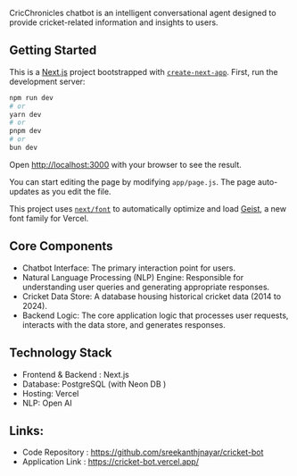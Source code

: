 CricChronicles chatbot is an intelligent conversational agent designed to provide cricket-related information and insights to users.

## Getting Started

This is a [Next.js](https://nextjs.org) project bootstrapped with [`create-next-app`](https://github.com/vercel/next.js/tree/canary/packages/create-next-app). First, run the development server:

```bash
npm run dev
# or
yarn dev
# or
pnpm dev
# or
bun dev
```

Open [http://localhost:3000](http://localhost:3000) with your browser to see the result.

You can start editing the page by modifying `app/page.js`. The page auto-updates as you edit the file.

This project uses [`next/font`](https://nextjs.org/docs/app/building-your-application/optimizing/fonts) to automatically optimize and load [Geist](https://vercel.com/font), a new font family for Vercel.

## Core Components
- Chatbot Interface: The primary interaction point for users.
- Natural Language Processing (NLP) Engine: Responsible for understanding user queries and generating appropriate responses.
- Cricket Data Store: A database housing historical cricket data (2014 to 2024).
- Backend Logic: The core application logic that processes user requests, interacts with the data store, and generates responses.

## Technology Stack
- Frontend & Backend : Next.js
- Database: PostgreSQL (with Neon DB )
- Hosting: Vercel
- NLP: Open AI

## Links:
- Code Repository : https://github.com/sreekanthjnayar/cricket-bot
- Application Link : https://cricket-bot.vercel.app/
